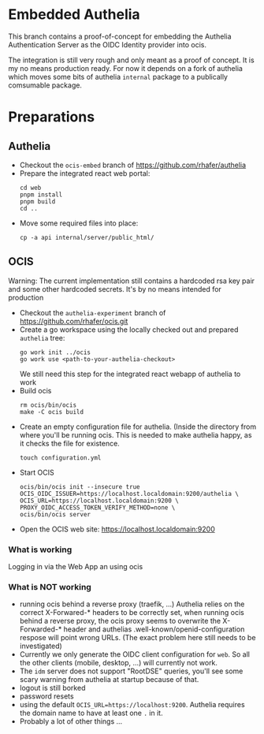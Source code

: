 # Embedded Authelia

This branch contains a proof-of-concept for embedding the Authelia
Authentication Server as the OIDC Identity provider into ocis.

The integration is still very rough and only meant as a proof of concept. It
is my no means production ready. For now it depends on a fork of authelia
which moves some bits of authelia `internal` package to a publically
comsumable package.

# Preparations

## Authelia

* Checkout the `ocis-embed` branch of https://github.com/rhafer/authelia
* Prepare the integrated react web portal:
  ```
  cd web
  pnpm install
  pnpm build
  cd ..
  ```
* Move some required files into place:
  ```
  cp -a api internal/server/public_html/
  ```

## OCIS

Warning: The current implementation still contains a hardcoded rsa key pair
and some other hardcoded secrets. It's by no means intended for production

* Checkout the `authelia-experiment` branch of https://github.com/rhafer/ocis.git
* Create a go workspace using the locally checked out and prepared `authelia`
  tree:
  ```
  go work init ../ocis
  go work use <path-to-your-authelia-checkout>
  ```
  We still need this step for the integrated react webapp of authelia to work
* Build ocis
  ```
  rm ocis/bin/ocis
  make -C ocis build
  ```
* Create an empty configuration file for authelia. (Inside the directory from
  where you'll be running ocis. This is needed to make authelia happy, as it
  checks the file for existence.
  ```
  touch configuration.yml
  ```
* Start OCIS
  ```
  ocis/bin/ocis init --insecure true
  OCIS_OIDC_ISSUER=https://localhost.localdomain:9200/authelia \
  OCIS_URL=https://localhost.localdomain:9200 \
  PROXY_OIDC_ACCESS_TOKEN_VERIFY_METHOD=none \
  ocis/bin/ocis server
  ```
* Open the OCIS web site:
  https://localhost.localdomain:9200

### What is working
Logging in via the Web App an using ocis

### What is NOT working
* running ocis behind a reverse proxy (traefik, ...)
  Authelia relies on the correct X-Forwared-* headers to be correctly set,
  when running ocis behind a reverse proxy, the ocis proxy seems to overwrite
  the X-Forwarded-* header and authelias .well-known/openid-configuration
  respose will point wrong URLs. (The exact problem here still needs to be
  investigated)
* Currently we only generate the OIDC client configuration for `web`. So all
  the other clients (mobile, desktop, ...) will currently not work.
* The `idm` server does not support "RootDSE" queries, you'll see some scary
  warning from authelia at startup because of that.
* logout is still borked
* password resets
* using the default `OCIS_URL=https://localhost:9200`. Authelia
  requires the domain name to have at least one `.` in it.
* Probably a lot of other things ...


